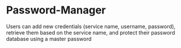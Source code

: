 # Password-Manager
Users can add new credentials (service name, username, password), retrieve them based on the service name, and protect their password database using a master password
